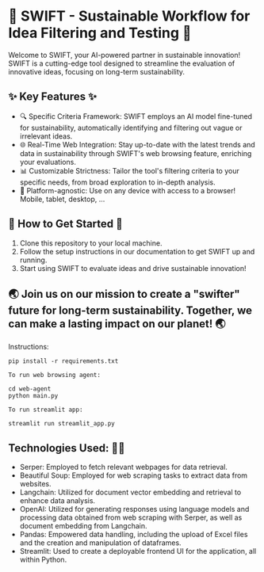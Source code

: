 # 🌱 SWIFT - Sustainable Workflow for Idea Filtering and Testing 🌱

Welcome to SWIFT, your AI-powered partner in sustainable innovation! SWIFT is a cutting-edge tool designed to streamline the evaluation of innovative ideas, focusing on long-term sustainability.

## ✨ Key Features ✨

- 🔍 Specific Criteria Framework: SWIFT employs an AI model fine-tuned for sustainability, automatically identifying and filtering out vague or irrelevant ideas.
- 🌐 Real-Time Web Integration: Stay up-to-date with the latest trends and data in sustainability through SWIFT's web browsing feature, enriching your evaluations.
- 📊 Customizable Strictness: Tailor the tool's filtering criteria to your specific needs, from broad exploration to in-depth analysis.
- 📱 Platform-agnostic: Use on any device with access to a browser! Mobile, tablet, desktop, ...

## 🚀 How to Get Started 🚀

1. Clone this repository to your local machine.
2. Follow the setup instructions in our documentation to get SWIFT up and running.
3. Start using SWIFT to evaluate ideas and drive sustainable innovation!

## 🌏 Join us on our mission to create a "swifter" future for long-term sustainability. Together, we can make a lasting impact on our planet! 🌏

Instructions:

```
pip install -r requirements.txt

To run web browsing agent:

cd web-agent
python main.py

To run streamlit app:

streamlit run streamlit_app.py
```

## Technologies Used: 👨‍💻

- Serper: Employed to fetch relevant webpages for data retrieval.
- Beautiful Soup: Employed for web scraping tasks to extract data from websites.
- Langchain: Utilized for document vector embedding and retrieval to enhance data analysis.
- OpenAI: Utilized for generating responses using language models and processing data obtained from web scraping with Serper, as well as document embedding from Langchain.
- Pandas: Empowered data handling, including the upload of Excel files and the creation and manipulation of dataframes.
- Streamlit: Used to create a deployable frontend UI for the application, all within Python.
